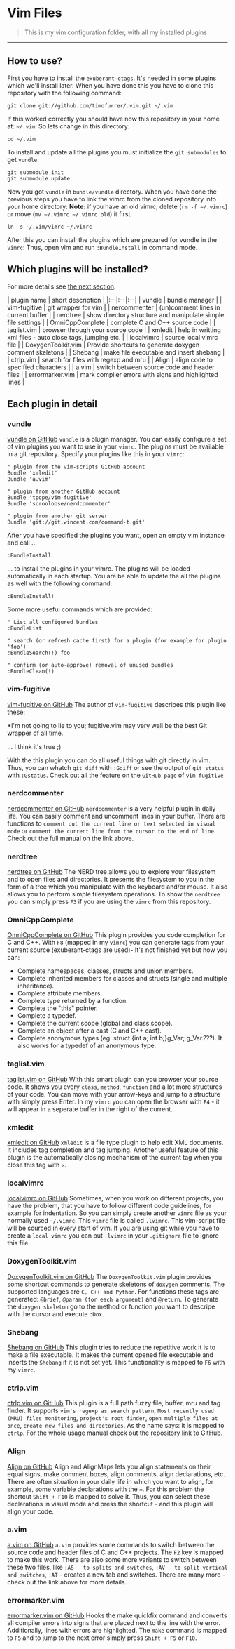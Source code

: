 # Vim Files
> This is my vim configuration folder, with all my installed plugins

***

## How to use?

First you have to install the `exuberant-ctags`. It's needed in some plugins which we'll install later.
When you have done this you have to clone this repository with the following command:

    git clone git://github.com/timofurrer/.vim.git ~/.vim

If this worked correctly you should have now this repository in your home at: `~/.vim`.
So lets change in this directory:

    cd ~/.vim

To install and update all the plugins you must initialize the `git submodules` to get `vundle`:

    git submodule init
    git submodule update

Now you got `vundle` in `bundle/vundle` directory.
When you have done the previous steps you have to link the vimrc from the cloned repository into your home directory:
**Note:** if you have an old vimrc, delete (`rm -f ~/.vimrc`) or move (`mv ~/.vimrc ~/.vimrc.old`) it first.

    ln -s ~/.vim/vimrc ~/.vimrc

After this you can install the plugins which are prepared for vundle in the `vimrc`:
Thus, open vim and run `:BundleInstall` in command mode.

## Which plugins will be installed?

For more details see [the next section](https://github.com/timofurrer/.vim#each-plugin-in-detail).

| plugin name | short description |
|:--|:--|:--|
| vundle | bundle manager |
| vim-fugitive | git wrapper for vim |
| nercommenter | (un)comment lines in current buffer |
| nerdtree | show directory structure and manipulate simple file settings |
| OmniCppComplete | complete C and C++ source code |
| taglist.vim | browser through your source code |
| xmledit | help in writting xml files - auto close tags, jumping etc. |
| localvimrc | source local vimrc file |
| DoxygenToolkit.vim | Provide shortcuts to generate doxygen comment skeletons |
| Shebang | make file executable and insert shebang |
| ctrlp.vim | search for files with regexp and mru |
| Align | align code to specified characters |
| a.vim | switch between source code and header files |
| errormarker.vim | mark compiler errors with signs and highlighted lines |

## Each plugin in detail

### vundle
[vundle on GitHub](https://github.com/gmarik/vundle)
`vundle` is a plugin manager. You can easily configure a set of vim plugins you want to use in your `vimrc`.
The plugins must be available in a git repository.
Specify your plugins like this in your `vimrc`:

```VimL
" plugin from the vim-scripts GitHub account
Bundle 'xmledit'
Bundle 'a.vim'

" plugin from another GitHub account
Bundle 'tpope/vim-fugitive'
Bundle 'scrooloose/nerdcommenter'

" plugin from another git server
Bundle 'git://git.wincent.com/command-t.git'
```

After you have specified the plugins you want, open an empty vim instance and call ...

```VimL
:BundleInstall
```

... to install the plugins in your vimrc. The plugins will be loaded automatically in each startup.
You are be able to update the all the plugins as well with the following command:

```VimL
:BundleInstall!
```

Some more useful commands which are provided:

```VimL
" List all configured bundles
:BundleList

" search (or refresh cache first) for a plugin (for example for plugin 'foo')
:BundleSearch(!) foo

" confirm (or auto-approve) removal of unused bundles
:BundleClean(!)
```

### vim-fugitive
[vim-fugitive on GitHub](https://github.com/tpope/vim-fugitive)
The author of `vim-fugitive` descripes this plugin like these:

*I'm not going to lie to you; fugitive.vim may very well be the best Git wrapper of all time.

... I think it's true ;)

With the this plugin you can do all useful things with git directly in vim. Thus, you can whatch `git diff` with `:Gdiff` or see the output of `git status` with `:Gstatus`.
Check out all the feature on the `GitHub page` of `vim-fugitive`

### nerdcommenter
[nerdcommenter on GitHub](https://github.com/scrooloose/nerdcommenter)
`nerdcommenter` is a very helpful plugin in daily life. You can easily comment and uncomment lines in your buffer. There are functions
to `comment out the current line or text selected in visual mode` or `comment the current line from the cursor to the end of line`.
Check out the full manual on the link above.

### nerdtree
[nerdtree on GitHub](https://github.com/scrooloose/nerdtree)
The NERD tree allows you to explore your filesystem and to open files and directories. It presents the filesystem to you in the form of a tree which you manipulate with the keyboard and/or mouse. It also allows you to perform simple filesystem operations.
To show the `nerdtree` you can simply press `F3` if you are using the `vimrc` from this repository.

### OmniCppComplete
[OmniCppComplete on GitHub](https://github.com/vim-scripts/OmniCppComplete)
This plugin provides you code completion for C and C++. With `F8` (mapped in my `vimrc`) you can generate tags from your current source (exuberant-ctags are used)-
It's not finished yet but now you can:
- Complete namespaces, classes, structs and union members.
- Complete inherited members for classes and structs (single and multiple inheritance).
- Complete attribute members.
- Complete type returned by a function.
- Complete the "this" pointer.
- Complete a typedef.
- Complete the current scope (global and class scope).
- Complete an object after a cast (C and C++ cast).
- Complete anonymous types (eg: struct {int a; int b;}g_Var; g_Var.???). It also works for a typedef of an anonymous type.

### taglist.vim
[taglist.vim on GitHub](https://github.com/vim-scripts/taglist.vim)
With this smart plugin can you browser your source code. It shows you every `class`, `method`, `function` and a lot more structures of your code.
You can move with your arrow-keys and jump to a structure with simply press Enter.
In my `vimrc` you can open the browser with `F4` - it will appear in a seperate buffer in the right of the current.

### xmledit
[xmledit on GitHub](https://github.com/sukima/xmledit/)
`xmledit` is a file type plugin to help edit XML documents. It includes tag completion and tag jumping.
Another useful feature of this plugin is the automatically closing  mechanism of the current tag when you close this tag with `>`.

### localvimrc
[localvimrc on GitHub](https://github.com/vim-scripts/localvimrc)
Sometimes, when you work on different projects, you have the problem, that you have to follow different code guidelines, for example for indentation.
So you can simply create another `vimrc` file as your normally used `~/.vimrc`. This `vimrc` file is called `.lvimrc`. This vim-script file will be sourced in every start of vim.
If you are using git while you have to create a `local vimrc` you can put `.lvimrc` in your `.gitignore` file to ignore this file.

### DoxygenToolkit.vim
[DoxygenToolkit.vim on GitHub](https://github.com/vim-scripts/DoxygenToolkit.vim)
The `DoxygenToolkit.vim` plugin provides some shortcut commands to generate skeletons of `doxygen` comments.
The supported languages are `C, C++ and Python`. For functions these tags are generated: `@brief`, `@param (for each argument)` and `@return`.
To generate the `doxygen skeleton` go to the method or function you want to descripe with the cursor and execute `:Dox`.

### Shebang
[Shebang on GitHub](https://github.com/vim-scripts/Shebang)
This plugin tries to reduce the repetitive work it is to make a file executable. It makes the current opened file executable and inserts the `Shebang` if it is not set yet.
This functionality is mapped to `F6` with my `vimrc`.

### ctrlp.vim
[ctrlp.vim on GitHub](https://github.com/kien/ctrlp.vim)
This plugin is a full path fuzzy file, buffer, mru and tag finder. It supports `vim's regexp as search pattern`, `Most recently used (MRU) files monitoring`, `project's root finder`, `open multiple files at once`, `create new files and directories`. As the name says: it is mapped to `ctrlp`.
For the whole usage manual check out the repository link to GitHub.

### Align
[Align on GitHub](https://github.com/vim-scripts/Align)
Align and AlignMaps lets you align statements on their equal signs, make comment boxes, align comments, align declarations, etc.
There are often situation in your daily life in which you want to align, for example, some variable declarations with the `=`.
For this problem the shortcut `Shift + F10` is mapped to solve it. Thus, you can select these declarations in visual mode and press the shortcut - and this plugin will align your code.

### a.vim
[a.vim on GitHub](https://github.com/vim-scripts/a.vim)
`a.vim` provides some commands to switch between the source code and header files of C and C++ projects. The `F2` key is mapped to make this work.
There are also some more variants to switch between these two files, like `:AS - to splits and switches`, `:AV - to split vertical and switches`, `:AT` - creates a new tab and switches. There are many more - check out the link above for more details.

### errormarker.vim
[errormarker.vim on GitHub](https://github.com/vim-scripts/errormarker.vim)
Hooks the make quickfix command and converts all compiler errors into signs that are placed next to the line with the error. Additionally, lines with errors are highlighted.
The `make` command is mapped to `F5` and to jump to the next error simply press `Shift + F5` or `F10`.
